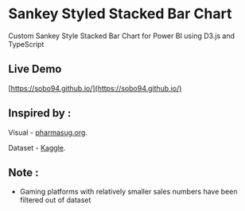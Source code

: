 # Sankey Styled Stacked Bar Chart
Custom Sankey Style Stacked Bar Chart for Power BI using D3.js and TypeScript

Live Demo 
---------------
[https://sobo94.github.io/](https://sobo94.github.io/)

Inspired by :
---------------

Visual  - [pharmasug.org](http://www.pharmasug.org/proceedings/2015/DV/PharmaSUG-2015-DV07.pdf).  

Dataset - [Kaggle](https://www.kaggle.com/kedokedokedo/vgsales).

Note :
--------------
- Gaming platforms with relatively smaller sales numbers have been filtered out of dataset

